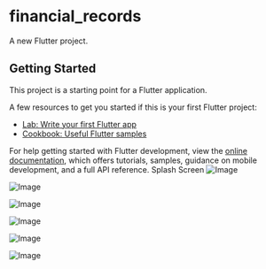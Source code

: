 # financial_records

A new Flutter project.

## Getting Started

This project is a starting point for a Flutter application.

A few resources to get you started if this is your first Flutter project:

- [Lab: Write your first Flutter app](https://docs.flutter.dev/get-started/codelab)
- [Cookbook: Useful Flutter samples](https://docs.flutter.dev/cookbook)

For help getting started with Flutter development, view the
[online documentation](https://docs.flutter.dev/), which offers tutorials,
samples, guidance on mobile development, and a full API reference.
Splash Screen
![Image](https://github.com/user-attachments/assets/70f43b5a-6bc2-4bb6-bcad-afc446fd842c)

![Image](https://github.com/user-attachments/assets/30a09675-3add-4bae-a0a6-2cb0fb66e17c)

![Image](https://github.com/user-attachments/assets/f19749d7-b49a-4c67-b774-e1d97fd91a99)

![Image](https://github.com/user-attachments/assets/bfc176d9-5c6d-4388-b975-9c3bb2809a34)

![Image](https://github.com/user-attachments/assets/5effc440-f47e-4d87-bca2-04a589e16cce)

![Image](https://github.com/user-attachments/assets/d6b62c53-c957-434d-9583-336fe3288368)
